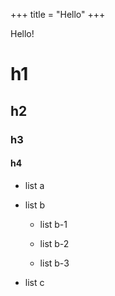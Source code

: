 +++
title = "Hello"
+++

Hello!


# h1

## h2


### h3


#### h4


- list a

- list b

  - list b-1

  - list b-2

  - list b-3

- list c
